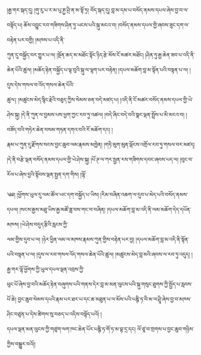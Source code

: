﻿  
།རྒྱ་གར་སྐད་དུ། །གུ་རུ་པ་ར་མ་པུ་ཎྱ་ཤྲི་ན་མ་སྟོ་ཏྲ། བོད་སྐད་དུ། བླ་མ་དམ་པ་བསོད་ནམས་དཔལ་ཞེས་བྱ་བ་ལ་བསྟོད་པ། ཆོས་འབྱུང་རབ་གཟིགས་ཤིན་ཏུ་ཡངས་པའི་སྐུ་མངའ་བ། །བསོད་ནམས་དཔལ་གྱི་ཞབས་ཟུང་དག་ལ་བརྟེན་པར་བགྱི། །མཁས་པ་འདི་ནི་  
ཀུན་དུ་བསྐྱོད་བར་གྱུར་པ་ལ། །སྔོན་ཆད་མ་མཐོང་སྟོང་ཉིད་རྩེ་མོས་ངོ་མཚར་མཐོང། །ཤིན་ཏུ་རྒྱ་ཆེན་ཟབ་པ་འདི་ནི་ཆེན་པོའི་ཚུལ། །མཆོད་རྟེན་བསྐྱོད་པ་ལྟ་བུའི་སྐུ་ལ་ལྷག་པར་བརྟེན། །དཔལ་མཆོག་བླ་མ་སྟོན་པའི་བསྟན་པ་ལ། །དུས་དེས་གསལ་བ་འོད་གསལ་ཆེན་པོའི་  
ཚུལ༑ །མཚུངས་མེད་སྙིང་རྗེའི་བཅུད་ཀྱིས་སེམས་ཅན་བདེ་མཛད་པ། །འདི་ནི་ངོ་མཚར་བསོད་ནམས་དཔལ་གྱི་ཡེ་ཤེས་སྐུ། །དེ་ནི་ཀུན་ལ་བྱམས་པས་ཕྱག་ཀྱང་རབ་ཏུ་འཚལ། །བདེ་ཞིང་བདེ་བའི་སྣང་ལྡན་སྤྲོས་པ་མི་མངའ་བ། །བཟོད་བའི་གཏེར་ཆེན་བསམ་གཏན་དགའ་བའི་རོ་མཆོག་དང། །  
རྣམ་པ་ཀུན་དུ་རྫོགས་སངས་བྱང་ཆུབ་ལམ་རྣམས་མཁྱེན། །གཏི་མུག་མུན་ལྡོངས་འགྲོལ་རབ་ཏུ་གསལ་བར་མཛད། །དེ་ནི་བརྩེ་ལྡན་བསོད་ནམས་དཔལ་གྱི་ཡེ་ཤེས་སྐུ། །པོ་ཊ་ལ་ཀར་སྤྱན་རས་གཟིགས་དབང་ཞབས་པད་ལ། །བུང་བ་རོལ་པ་ཞེས་བྱའི་སྟོབས་ལྡན་སྤྱན་དག་གིས། །ལྷོ་  
  
༄༅། །ཕྱོགས་ཡུལ་དུ་ལམ་ཚོལ་ཡང་དག་བསྐྱོད་པ་ཡིས། །རིམ་བཞིན་འཆག་ལ་དུབ་པ་མེད་པའི་བསོད་ནམས་དཔལ། །སངས་རྒྱས་མཐུ་ཡིས་རྒྱ་མཚོ་ཟླ་བས་གང་བ་བཞིན། །དཔལ་མཆོག་བླ་མ་འདི་ནི་ལམ་མཆོག་དེད་དཔོན་མཁས། །ཡེ་ཤེས་བདུད་རྩིའི་རླངས་ཀྱི་  
ལམ་གྱིས་དུབ་པ་ལ། །ཉེར་ཕྱིན་ལམ་ལ་མཁས་རྣམས་ཀུན་གྱིས་བརྟེན་པར་བྱ། །དཔལ་མཆོག་བླ་མ་འདི་ནི་སྟོན་པའི་བསྟན་པ་ལ། །དུས་ལ་རབ་གསལ་འོད་གསལ་ཆེན་པོའི་ཚུལ། །མཚུངས་མེད་བླ་མའི་ཞབས་ལ་རབ་ཏུ་འདུད། །རྒྱ་གར་ལྷོ་ཕྱོགས་ཀྱི་ཡུལ་དཔལ་ལྡན་འབྲས་ཀྱི་  
ཕུང་པོ་ཞེས་བྱ་བའི་མཆོད་རྟེན་བཞུགས་པའི་གནས་དེར་བླ་མ་མན་ལུངས་པའི་སྐུ་གསུང་ཐུགས་ཀྱི་སྤྱོད་པ་རླབས་པོ་ཆེ། བྱང་ཆུབ་སེམས་དཔའི་རྣམ་པར་ཐར་པ་དང་ཆ་མཐུན་པ་ལ་མོས་པའི་པཎྚི་ཏ་བི་མ་ལ་ཤྲཱི་ཞེས་བྱ་བ་མཁས་ཤིང་བཙུན་པ་དེས་ཚིགས་སུ་བཅད་པ་འདིས་བསྟོད་པའོ། །  
དཔལ་ལྡན་མན་ལུངས་ཀྱི་གཙུག་ལག་ཁང་ཆེན་པོར་པཎྚི་ཏ་གོ་ཏ་མ་བྷ་དྲ་དང། ལོ་ཙཱ་བ་གྲགས་པ་བྱང་ཆུབ་གཉིས་ཀྱིས་བསྒྱུར་བའོ།།  
  
  
